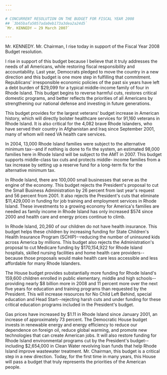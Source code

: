 ```yaml
---
---

# CONCURRENT RESOLUTION ON THE BUDGET FOR FISCAL YEAR 2008
## `3b65bafa5057ada0eb173a3dea2a24d5`
`Mr. KENNEDY — 29 March 2007`

---
```



Mr. KENNEDY. Mr. Chairman, I rise today in support of the Fiscal Year 
2008 Budget resolution.

I rise in support of this budget because I believe that it truly 
addresses the needs of all Americans, while restoring fiscal 
responsibility and accountability. Last year, Democrats pledged to move 
the country in a new direction and this budget is one more step in 
fulfilling that commitment. Republicans' irresponsible economic 
policies of the past six years have left a debt burden of $29,099 for a 
typical middle-income family of four in Rhode Island. This budget 
begins to reverse harmful cuts, restores critical domestic programs, 
and better reflects the priorities of all Americans by strengthening 
our national defense and investing in future generations.

This budget provides for the largest veterans' budget increase in 
American history, which will directly bolster healthcare services for 
91,160 veterans in Rhode Island. It is also critical for the 4,082 
brave Rhode Islanders, who have served their country in Afghanistan and 
Iraq since September 2001, many of whom will need VA health care 
services.

In 2004, 13,000 Rhode Island families were subject to the alternative 
minimum tax--and if nothing is done to fix the system, an estimated 
98,000 families here in Rhode Island will be subject to the AMT in 
2007. This budget supports middle-class tax cuts and protects middle-
income families from a tax increase by setting up a reserve fund for a 
long-term fix for the alternative minimum tax.

In Rhode Island, there are 100,000 small businesses that serve as the 
engine of the economy. This budget rejects the President's proposal to 
cut the Small Business Administration by 26 percent from last year's 
request and 56 percent from 2001. It also rejects the President's cuts 
that eliminate $11,429,000 in funding for job training and employment 
services in Rhode Island. These investments to a growing economy for 
America's families are needed as family income in Rhode Island has only 
increased $574 since 2000 and health care and energy prices continue to 
climb.

In Rhode Island, 20,260 of our children do not have health insurance. 
This budget helps these children by increasing funding for State 
Children's Health Insurance Program (SCHIP)--reducing the number of 
uninsured kids across America by millions. This budget also rejects the 
Administration's proposal to cut Medicare funding by $170,154,922 for 
Rhode Island hospitals, skilled nursing facilities and home health care 
providers--because those proposals would make health care less 
accessible and less affordable for many Rhode Islanders.

The House budget provides substantially more funding for Rhode 
Island's 159,600 children enrolled in public elementary, middle and 
high schools--providing nearly $8 billion more in 2008 and 11 percent 
more over the next five years for education and training programs than 
requested by the President. This will increase resources for No Child 
Left Behind, special education and Head Start--rejecting harsh cuts and 
under funding for these critical education programs included in the 
President's budget.

Gas prices have increased by $1.11 in Rhode Island since January 
2001, an increase of approximately 73 percent. The Democratic House 
budget invests in renewable energy and energy efficiency to reduce our 
dependence on foreign oil, reduce global warming, and promote new 
technologies that can create American jobs. It will also restore 
funding for Rhode Island environmental programs cut by the President's 
budget--including $2,654,000 in Clean Water revolving loan funds that 
help Rhode Island improve wastewater treatment. Mr. Chairman, this 
budget is a critical step in a new direction. Today, for the first time 
in many years, this House will pass a budget that truly represents the 
priorities of the American people.